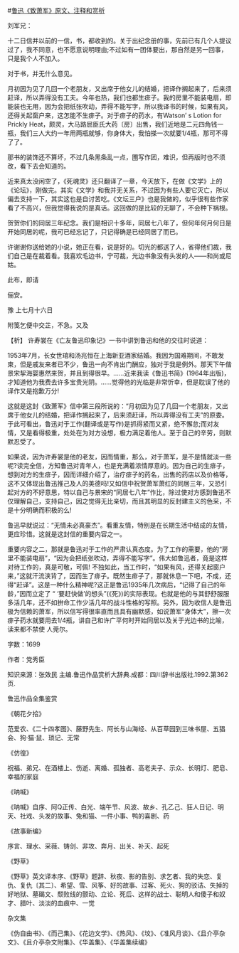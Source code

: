 #[鲁迅《致萧军》原文、注释和赏析](https://www.vrrw.net/wx/9487.html)

刘军兄：

十二日信并以前的一信，书，都收到的。关于出纪念册的事，先前已有几个人提议过了，我不同意，也不愿意说明理由;不过如有一团体要出，那自然是另一回事，只是我个人不加入。

对于书，并无什么意见。

月初因为见了几回一个老朋友，又出席于他女儿的结婚，把译作搁起来了，后来须赶译，所以弄得没有工夫。今年也热，我们也都生痱子。我的房里不能装电扇，即能装也无用，因为会把纸张吹动，弄得不能写字，所以我译书的时候，如果有风，还得关起窗户来，这怎能不生痱子。对于痱子的药水，有Watson’ s Lotion for Prickly Heat，颇灵，大马路屈臣氏大药〔房〕出售，我们近地是二元四角钱一瓶，我们三人大约一年用两瓶就够，你身体大，我怕搽一次就要1/4瓶，那可不得了了。

那书的装饰还不算坏，不过几条黑条乱一点，圑写作团，难识，但再版时也不须改，看下去会知道的。

近来真太没闲空了，《死魂灵》还只翻译了一章，今天放下，在做《文学》上的 《论坛》，刚做完。其实《文学》和我并无关系，不过因为有些人要它灭亡，所以偏去支持一下，其实这也是自讨苦吃。《文坛三户》也是我做的，似乎很有些作家看了不高兴，但我觉得我说的是真话。这回做的是比较的无聊了，不会种下祸根。

贺贺你们的同居三年纪念。我们是相识十多年，同居七八年了，但何年何月何日是开始同居的呢，我可已经忘记了，只记得确是已经同居了而已。

许谢谢你送给她的小说，她正在看，说是好的。切光的都送了人，省得他们裁，我们自己是在裁着看。我喜欢毛边书，宁可裁，光边书象没有头发的人——和尚或尼姑。

此布，即请

俪安。

豫 上七月十六日

附笺乞便中交芷，不急。又及



【析】 许寿裳在《亡友鲁迅印象记》一书中讲到鲁迅和他的交往时说道：

1953年7月，长女世琯和汤兆恒在上海新亚酒家结婚。我因为国难期间，不敢发柬，但是戚友来者已不少，鲁迅一向不肯出门酬应，独对于我是例外。那天下午偕景宋挈海婴惠然来贺，并且到得很早。……近来我读《鲁迅书简》(1964年出版)，才知道他为我费去许多宝贵光阴。……觉得他的光临是非常忻幸，但是耽误了他的译作又是抱歉万分!

这就是这封《致萧军》信中第三段所说的：“月初因为见了几回一个老朋友，又出席于他女儿的结婚，把译作搁起来了，后来须赶译，所以弄得没有工夫”的原委。于此可看出，鲁迅对于工作(翻译或是写作)是抓得紧而又紧，绝不懈怠;而对友情，又是看得极重，处处在为对方设想，极力满足着他人。至于自己的辛劳，则默默忍受了。

如果说，因为许寿裳是他的老友，因而情重，那么，对于萧军，是不是情就淡一些呢?读完全信，方知鲁迅对青年人，也是充满着浓情厚意的。因为自己的生痱子，想到对方的生痱子，因而详细介绍了，治疗痱子的药名，出售的药店以及价格等，这不又体现出鲁迅推己及人的美德吗!又如信中祝贺萧军萧红的同居三年，又恐引起对方的不好意思，特以自己与景宋的“同居七八年”作比，除过使对方感到鲁迅不仅理解自己，支持自己，因之觉得无比亲切，而且其明显的反封建主义的色采，不是十分明确而积极的么!

鲁迅早就说过：“无情未必真豪杰”。看重友情，特别是在长期生活中结成的友情，更应珍惜。这就是这封信的重要内容之一。

重要内容之二，那就是鲁迅对于工作的严肃认真态度。为了工作的需要，他的“房里不能装电扇”，“因为会把纸张吹动，弄得不能写字”。伟大如鲁迅者，竟是这样对待工作的，真是可敬，可佩! 不独如此，当工作时，“如果有风，还得关起窗户来，”这就汗流浃背了，因而生了痱子。既然生痱子了，那就休息一下吧，不成，还得“赶译”。这是一种什么精神呢?这正是鲁迅1935年几次病后，“记得了自己的年龄，”因而立定了 “ ‘要赶快做’的想头”(《死》)的实际表现。也就是他的与其舒舒服服多活几年，还不如拚命工作少活几年的战斗性格的写照。另外，因为收信人是鲁迅极为信赖的萧军，所以信写得很率直而且具有幽默感，如说萧军“身体大”，擦一次痱子药水就要用去1/4瓶，讲自己和许广平何时开始同居以及关于光边书的比喻，读来都不禁使 人莞尔。

字数：1699

作者：党秀臣

知识来源：张效民 主编.鲁迅作品赏析大辞典.成都：四川辞书出版社.1992.第362页.

鲁迅作品全集鉴赏

《朝花夕拾》

范爱农、《二十四孝图》、藤野先生、阿长与山海经、从百草园到三味书屋、五猖会、狗·猫·鼠、琐记、无常

《仿徨》

祝福、弟兄、在酒楼上、伤逝、离婚、孤独者、高老夫子、示众、长明灯、肥皂、幸福的家庭

《呐喊》

《呐喊》自序、阿Q正传、白光、端午节、风波、故乡、孔乙己、狂人日记、明天、社戏、头发的故事、兔和猫、一件小事、鸭的喜剧、药

《故事新编》

序言、理水、采薇、铸剑、非攻、奔月、出关、补天、起死

《野草》

《野草》英文译本序、《野草》题辞、秋夜、影的告别、求乞者、我的失恋、复仇、复仇〔其二〕、希望、雪、风筝、好的故事、过客、死火、狗的驳诘、失掉的好地狱、墓碣文、颓败线的颤动、立论、死后、这样的战士、聪明人和傻子和奴才、腊叶、淡淡的血痕中、一觉

杂文集

《伪自由书》、《而己集》、《花边文学》、《热风》、《坟》、《准风月谈》、《且介亭杂文》、《且介亭杂文附集》、《华盖集》、《华盖集续编》

